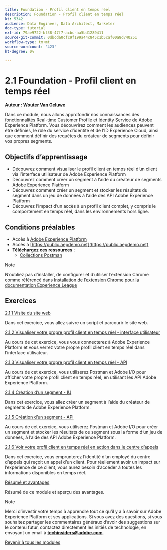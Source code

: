 ```yaml
---
title: Foundation - Profil client en temps réel
description: Foundation - Profil client en temps réel
kt: 5342
audience: Data Engineer, Data Architect, Marketer
doc-type: tutorial
exl-id: 79ae9722-bf38-47f7-acbc-aa5bd1289411
source-git-commit: 0dbcda0cfc9f199a44c845c1b5caf00a8d740251
workflow-type: tm+mt
source-wordcount: '423'
ht-degree: 0%

---
```


# 2.1 Foundation - Profil client en temps réel

**Auteur : [Wouter Van Geluwe](https://www.linkedin.com/in/woutervangeluwe/)**

Dans ce module, nous allons approfondir nos connaissances des fonctionnalités Real-time Customer Profile et Identity Service de Adobe Experience Platform. Vous découvrirez comment les audiences peuvent être définies, le rôle du service d’identité et de l’ID Experience Cloud, ainsi que comment définir des requêtes du créateur de segments pour définir vos propres segments.

## Objectifs d’apprentissage

- Découvrez comment visualiser le profil client en temps réel d’un client via l’interface utilisateur de Adobe Experience Platform
- Découvrez comment créer un segment à l’aide du créateur de segments Adobe Experience Platform
- Découvrez comment créer un segment et stocker les résultats du segment dans un jeu de données à l’aide des API Adobe Experience Platform
- Découvrez l’impact d’un accès à un profil client complet, y compris le comportement en temps réel, dans les environnements hors ligne.

## Conditions préalables

- Accès à [Adobe Experience Platform](https://experience.adobe.com/platform)
- Accès à [https://public.aepdemo.net](https://public.aepdemo.net)
- **Téléchargez ces ressources** :
   - [Collections Postman](./../../../assets/postman/postman_profile.zip)

>[!NOTE]
>
>N’oubliez pas d’installer, de configurer et d’utiliser l’extension Chrome comme référencé dans [Installation de l’extension Chrome pour la documentation Experience League](../../gettingstarted/gettingstarted/ex1.md)

## Exercices

[2.1.1 Visite du site web](./ex1.md)

Dans cet exercice, vous allez suivre un script et parcourir le site web.

[2.1.2 Visualiser votre propre profil client en temps réel - interface utilisateur](./ex2.md)

Au cours de cet exercice, vous vous connecterez à Adobe Experience Platform et vous verrez votre propre profil client en temps réel dans l’interface utilisateur.

[2.1.3 Visualiser votre propre profil client en temps réel - API](./ex3.md)

Au cours de cet exercice, vous utiliserez Postman et Adobe I/O pour afficher votre propre profil client en temps réel, en utilisant les API Adobe Experience Platform.

[2.1.4 Création d’un segment - IU](./ex4.md)

Dans cet exercice, vous allez créer un segment à l’aide du créateur de segments de Adobe Experience Platform.

[2.1.5 Création d’un segment - API](./ex5.md)

Au cours de cet exercice, vous utiliserez Postman et Adobe I/O pour créer un segment et stocker les résultats de ce segment sous la forme d’un jeu de données, à l’aide des API Adobe Experience Platform.

[2.1.6 Voir votre profil client en temps réel en action dans le centre d’appels](./ex6.md)

Dans cet exercice, vous emprunterez l’identité d’un employé du centre d’appels qui reçoit un appel d’un client. Pour réellement avoir un impact sur l’expérience de ce client, vous aurez besoin d’accéder à toutes les informations disponibles en temps réel.

[Résumé et avantages](./summary.md)

Résumé de ce module et aperçu des avantages.

>[!NOTE]
>
>Merci d’investir votre temps à apprendre tout ce qu’il y a à savoir sur Adobe Experience Platform et ses applications. Si vous avez des questions, si vous souhaitez partager les commentaires généraux d’avoir des suggestions sur le contenu futur, contactez directement les initiés de technologie, en envoyant un email à **techinsiders@adobe.com**.

[Revenir à tous les modules](../../../overview.md)
